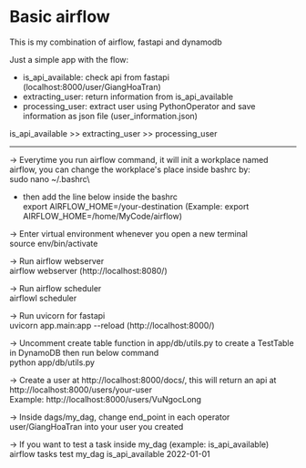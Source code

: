 # Basic airflow

This is my combination of airflow, fastapi and dynamodb

Just a simple app with the flow: 
  - is_api_available: check api from fastapi (localhost:8000/user/GiangHoaTran)
  - extracting_user: return information from is_api_available
  - processing_user: extract user using PythonOperator and save information as json file (user_information.json)
  
is_api_available >> extracting_user >> processing_user

-------------------------------------------------------------------
-> Everytime you run airflow command, it will init a workplace named airflow, you can change the workplace's place inside bashrc by:\
sudo nano ~/.bashrc\
- then add the line below inside the bashrc\
export AIRFLOW_HOME=/your-destination (Example: export AIRFLOW_HOME=/home/MyCode/airflow)

-> Enter virtual environment whenever you open a new terminal\
source env/bin/activate

-> Run airflow webserver\
airflow webserver (http://localhost:8080/)

-> Run airflow scheduler\
airflowl scheduler

-> Run uvicorn for fastapi\
uvicorn app.main:app --reload (http://localhost:8000/)

-> Uncomment create table function in app/db/utils.py to create a TestTable in DynamoDB then run below command\
python app/db/utils.py

-> Create a user at http://localhost:8000/docs/, this will return an api at http://localhost:8000/users/your-user \
Example: http://localhost:8000/users/VuNgocLong

-> Inside dags/my_dag, change end_point in each operator user/GiangHoaTran into your user you created

-> If you want to test a task inside my_dag (example: is_api_available)\
airflow tasks test my_dag is_api_available 2022-01-01
